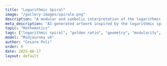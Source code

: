 ```yaml
---
title: "Logarithmic Spiral"
image: "/gallery-images/spirale.png"
description: "A modular and symbolic interpretation of the logarithmic spiral — a structure found in shells, galaxies, and the geometry of growth. Each segment unfolds like a chapter in the book of nature."
meta_description: "AI-generated artwork inspired by the logarithmic spiral. Geometric abstraction meets natural structure in a composition that explores golden proportions and symbolic growth."
topic: "Mathematics"
tags: ["logarithmic spiral", "golden ratio", "geometry", "modularity", "mathematical structure"]
model: "Midjourney v6"
author: "Cesare Peli"
order: 9
date: 2025-06-17
layout: default
---
```


<script type="application/ld+json">
{
  "@context": "https://schema.org",
  "@type": "ImageObject",
  "contentUrl": "https://www.cesarepeli.com/gallery-images/spirale.png",
  "name": "Logarithmic Spiral",
  "description": "A modular and symbolic interpretation of the logarithmic spiral — a structure found in shells, galaxies, and the geometry of growth. Each segment unfolds like a chapter in the book of nature.",
  "author": {
    "@type": "Person",
    "name": "Cesare Peli"
  },
  "creator": {
    "@type": "Person",
    "name": "Cesare Peli"
  },
  "copyrightHolder": {
    "@type": "Person",
    "name": "Cesare Peli"
  },
  "datePublished": "2025-06-17"
}
</script>

